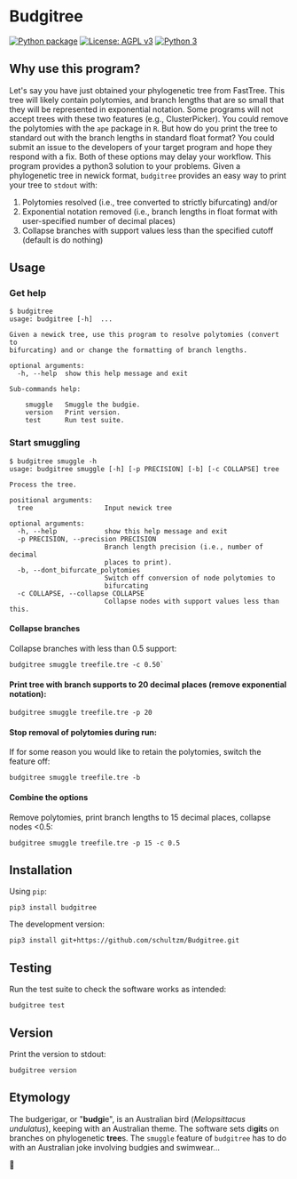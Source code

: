# Budgitree

[![Python package](https://github.com/schultzm/Budgitree/actions/workflows/python-package.yml/badge.svg)](https://github.com/schultzm/Budgitree/actions/workflows/python-package.yml)
[![License: AGPL v3](https://img.shields.io/badge/License-AGPL%20v3-blue.svg)](https://www.gnu.org/licenses/agpl-3.0)
[![Python 3](https://img.shields.io/badge/Python-3-blue.svg)](https://www.python.org/)


## Why use this program?

Let's say you have just obtained your phylogenetic tree from FastTree.
This tree will likely contain polytomies, and branch lengths that are so
small that they will be represented in exponential notation.
Some programs will not accept trees with these two features (e.g., ClusterPicker).
You could remove the polytomies with the `ape` package in `R`.  But how do you
print the tree to standard out with the branch lengths in standard float format?  You could submit
an issue to the developers of your target program and hope they respond with a fix.
Both of these options may delay your workflow.  This program provides a python3 solution
to your problems.  Given a phylogenetic tree in newick format, `budgitree`
provides an easy way to print your tree to `stdout` with:

1. Polytomies resolved (i.e., tree converted to strictly bifurcating) and/or
2. Exponential notation removed (i.e., branch lengths in float format with user-specified number of decimal places)
3. Collapse branches with support values less than the specified cutoff (default is do nothing)

## Usage

### Get help

```{bash}
$ budgitree
usage: budgitree [-h]  ...

Given a newick tree, use this program to resolve polytomies (convert to
bifurcating) and or change the formatting of branch lengths.

optional arguments:
  -h, --help  show this help message and exit

Sub-commands help:
  
    smuggle   Smuggle the budgie.
    version   Print version.
    test      Run test suite.
```

### Start smuggling

```{bash}
$ budgitree smuggle -h
usage: budgitree smuggle [-h] [-p PRECISION] [-b] [-c COLLAPSE] tree

Process the tree.

positional arguments:
  tree                  Input newick tree

optional arguments:
  -h, --help            show this help message and exit
  -p PRECISION, --precision PRECISION
                        Branch length precision (i.e., number of decimal
                        places to print).
  -b, --dont_bifurcate_polytomies
                        Switch off conversion of node polytomies to
                        bifurcating
  -c COLLAPSE, --collapse COLLAPSE
                        Collapse nodes with support values less than this.
```

#### Collapse branches

Collapse branches with less than 0.5 support:

```{bash}
budgitree smuggle treefile.tre -c 0.50`
```

#### Print tree with branch supports to 20 decimal places (remove exponential notation):

```{bash}
budgitree smuggle treefile.tre -p 20
```

#### Stop removal of polytomies during run:

If for some reason you would like to retain the polytomies, switch the feature off:

```{bash}
budgitree smuggle treefile.tre -b
```

#### Combine the options

Remove polytomies, print branch lengths to 15 decimal places, collapse nodes <0.5:

```{bash}
budgitree smuggle treefile.tre -p 15 -c 0.5
```

## Installation

Using `pip`:

```{bash}
pip3 install budgitree
```

The development version:

```{bash}
pip3 install git+https://github.com/schultzm/Budgitree.git
```


## Testing

Run the test suite to check the software works as intended:

```{bash}
budgitree test
```

## Version

Print the version to stdout:

```{bash}
budgitree version
```

## Etymology

The budgerigar, or "**budgi**e", is an Australian bird (_Melopsittacus undulatus_), keeping 
with an Australian theme.  The software sets di**git**s on branches on
phylogenetic **tree**s.  The `smuggle` feature of `budgitree` has to do with an Australian
joke involving budgies and swimwear...

🌲
